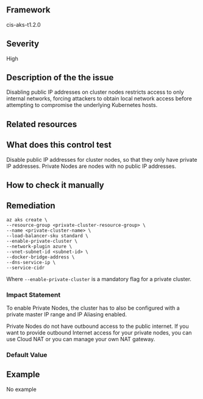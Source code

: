 ## Framework
cis-aks-t1.2.0
 
## Severity
High

## Description of the the issue
Disabling public IP addresses on cluster nodes restricts access to only internal networks, forcing attackers to obtain local network access before attempting to compromise the underlying Kubernetes hosts.
 
## Related resources

## What does this control test
Disable public IP addresses for cluster nodes, so that they only have private IP addresses. Private Nodes are nodes with no public IP addresses.
 
## How to check it manually

## Remediation

```
az aks create \
--resource-group <private-cluster-resource-group> \
--name <private-cluster-name> \
--load-balancer-sku standard \
--enable-private-cluster \
--network-plugin azure \
--vnet-subnet-id <subnet-id> \
--docker-bridge-address \
--dns-service-ip \
--service-cidr 

```
 Where `--enable-private-cluster` is a mandatory flag for a private cluster.
 
### Impact Statement
To enable Private Nodes, the cluster has to also be configured with a private master IP range and IP Aliasing enabled.

 Private Nodes do not have outbound access to the public internet. If you want to provide outbound Internet access for your private nodes, you can use Cloud NAT or you can manage your own NAT gateway.
### Default Value

## Example
No example
